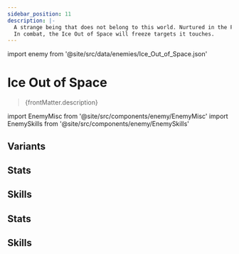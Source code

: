 ```yaml
---
sidebar_position: 11
description: |-
  A strange being that does not belong to this world. Nurtured in the Fragmentum created by the Stellaron, its parasitize upon this world's root structures to obtain energy. Its armor reflects the gloomy and profound starry sky.
  In combat, the Ice Out of Space will freeze targets it touches.
---
```


import enemy from '@site/src/data/enemies/Ice_Out_of_Space.json'

# Ice Out of Space
<blockquote>{frontMatter.description}</blockquote>

import EnemyMisc from '@site/src/components/enemy/EnemyMisc'
import EnemySkills from '@site/src/components/enemy/EnemySkills'

## Variants

<Tabs queryString="variant">
<TabItem value='1' label='Ice Out of Space'>

<h2>Stats</h2>

<EnemyMisc enemy={enemy} variant={0} />

<h2>Skills</h2>

<EnemySkills enemy={enemy} variant={0} />
</TabItem>
<TabItem value='2' label='Ice Out of Space (Bug)'>

<h2>Stats</h2>

<EnemyMisc enemy={enemy} variant={1} />

<h2>Skills</h2>

<EnemySkills enemy={enemy} variant={1} />
</TabItem>
</Tabs>
